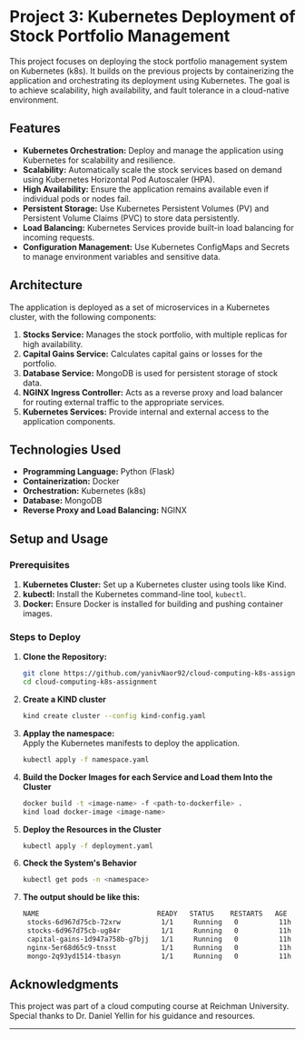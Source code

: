 # Project 3: Kubernetes Deployment of Stock Portfolio Management

This project focuses on deploying the stock portfolio management system on Kubernetes (k8s). It builds on the previous projects by containerizing the application and orchestrating its deployment using Kubernetes. The goal is to achieve scalability, high availability, and fault tolerance in a cloud-native environment.

## Features

- **Kubernetes Orchestration:** Deploy and manage the application using Kubernetes for scalability and resilience.  
- **Scalability:** Automatically scale the stock services based on demand using Kubernetes Horizontal Pod Autoscaler (HPA).  
- **High Availability:** Ensure the application remains available even if individual pods or nodes fail.  
- **Persistent Storage:** Use Kubernetes Persistent Volumes (PV) and Persistent Volume Claims (PVC) to store data persistently.  
- **Load Balancing:** Kubernetes Services provide built-in load balancing for incoming requests.  
- **Configuration Management:** Use Kubernetes ConfigMaps and Secrets to manage environment variables and sensitive data.  

## Architecture

The application is deployed as a set of microservices in a Kubernetes cluster, with the following components:  

1. **Stocks Service:** Manages the stock portfolio, with multiple replicas for high availability.  
2. **Capital Gains Service:** Calculates capital gains or losses for the portfolio.  
3. **Database Service:** MongoDB is used for persistent storage of stock data.  
4. **NGINX Ingress Controller:** Acts as a reverse proxy and load balancer for routing external traffic to the appropriate services.  
5. **Kubernetes Services:** Provide internal and external access to the application components.  

## Technologies Used

- **Programming Language:** Python (Flask)  
- **Containerization:** Docker  
- **Orchestration:** Kubernetes (k8s)  
- **Database:** MongoDB  
- **Reverse Proxy and Load Balancing:** NGINX
  

## Setup and Usage

### Prerequisites

1. **Kubernetes Cluster:** Set up a Kubernetes cluster using tools like Kind.  
2. **kubectl:** Install the Kubernetes command-line tool, `kubectl`.  
3. **Docker:** Ensure Docker is installed for building and pushing container images.  

### Steps to Deploy

1. **Clone the Repository:**  
   ```bash
   git clone https://github.com/yanivNaor92/cloud-computing-k8s-assignment
   cd cloud-computing-k8s-assignment
2. **Create a KIND cluster**   
   ```bash
   kind create cluster --config kind-config.yaml
3. **Applay the namespace:**  
   Apply the Kubernetes manifests to deploy the application.  
   ```bash
   kubectl apply -f namespace.yaml
4. **Build the Docker Images for each Service and Load them Into the Cluster**    
   ```bash
   docker build -t <image-name> -f <path-to-dockerfile> .
   kind load docker-image <image-name>
5. **Deploy the Resources in the Cluster**    
   ```bash
   kubectl apply -f deployment.yaml
6. **Check the System's Behavior**    
   ```bash
   kubectl get pods -n <namespace>
7. **The output should be like this:**
   ```bash
   NAME                             READY   STATUS    RESTARTS   AGE
    stocks-6d967d75cb-72xrw          1/1     Running   0          11h
    stocks-6d967d75cb-ug84r          1/1     Running   0          11h
    capital-gains-1d947a758b-g7bjj   1/1     Running   0          11h
    nginx-5er68d65c9-tnsst           1/1     Running   0          11h
    mongo-2q93yd1514-tbasyn          1/1     Running   0          11h  

## Acknowledgments
This project was part of a cloud computing course at Reichman University. Special thanks to Dr. Daniel Yellin for his guidance and resources.

---
